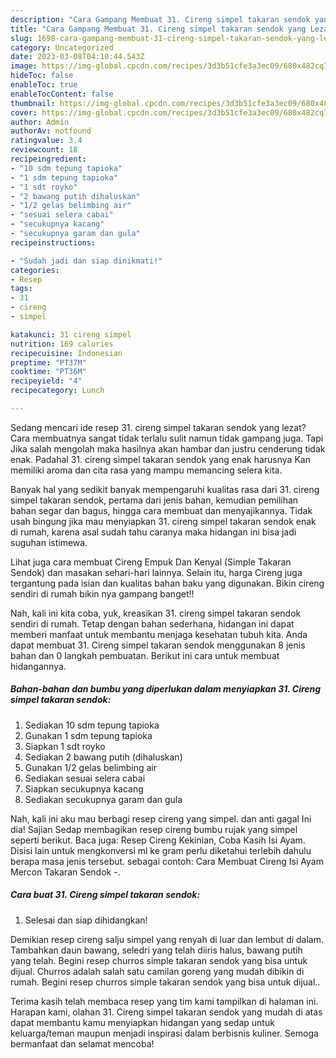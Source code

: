 ```yaml
---
description: "Cara Gampang Membuat 31. Cireng simpel takaran sendok yang Lezat, Buat Buka Puasa Enak"
title: "Cara Gampang Membuat 31. Cireng simpel takaran sendok yang Lezat, Buat Buka Puasa Enak"
slug: 1698-cara-gampang-membuat-31-cireng-simpel-takaran-sendok-yang-lezat-buat-buka-puasa-enak
category: Uncategorized
date: 2023-03-08T04:10:44.543Z
image: https://img-global.cpcdn.com/recipes/3d3b51cfe3a3ec09/680x482cq70/31-cireng-simpel-takaran-sendok-foto-resep-utama.jpg
hideToc: false
enableToc: true
enableTocContent: false
thumbnail: https://img-global.cpcdn.com/recipes/3d3b51cfe3a3ec09/680x482cq70/31-cireng-simpel-takaran-sendok-foto-resep-utama.jpg
cover: https://img-global.cpcdn.com/recipes/3d3b51cfe3a3ec09/680x482cq70/31-cireng-simpel-takaran-sendok-foto-resep-utama.jpg
author: Admin
authorAv: notfound
ratingvalue: 3.4
reviewcount: 18
recipeingredient:
- "10 sdm tepung tapioka"
- "1 sdm tepung tapioka"
- "1 sdt royko"
- "2 bawang putih dihaluskan"
- "1/2 gelas belimbing air"
- "sesuai selera cabai"
- "secukupnya kacang"
- "secukupnya garam dan gula"
recipeinstructions:

- "Sudah jadi dan siap dinikmati!"
categories:
- Resep
tags:
- 31
- cireng
- simpel

katakunci: 31 cireng simpel 
nutrition: 169 calories
recipecuisine: Indonesian
preptime: "PT37M"
cooktime: "PT36M"
recipeyield: "4"
recipecategory: Lunch

---
```



Sedang mencari ide resep 31. cireng simpel takaran sendok yang lezat? Cara membuatnya sangat tidak terlalu sulit namun tidak gampang juga. Tapi Jika salah mengolah maka hasilnya akan hambar dan justru cenderung tidak enak. Padahal 31. cireng simpel takaran sendok yang enak harusnya Kan memiliki aroma dan cita rasa yang mampu memancing selera kita.


Banyak hal yang sedikit banyak mempengaruhi kualitas rasa dari 31. cireng simpel takaran sendok, pertama dari jenis bahan, kemudian pemilihan bahan segar dan bagus, hingga cara membuat dan menyajikannya. Tidak usah bingung jika mau menyiapkan 31. cireng simpel takaran sendok enak di rumah, karena asal sudah tahu caranya maka hidangan ini bisa jadi suguhan istimewa.

Lihat juga cara membuat Cireng Empuk Dan Kenyal (Simple Takaran Sendok) dan masakan sehari-hari lainnya. Selain itu, harga Cireng juga tergantung pada isian dan kualitas bahan baku yang digunakan. Bikin cireng sendiri di rumah bikin nya gampang banget!!


Nah, kali ini kita coba, yuk, kreasikan 31. cireng simpel takaran sendok sendiri di rumah. Tetap dengan bahan sederhana, hidangan ini dapat memberi manfaat untuk membantu menjaga kesehatan tubuh kita. Anda dapat membuat 31. Cireng simpel takaran sendok menggunakan 8 jenis bahan dan 0 langkah pembuatan. Berikut ini cara untuk membuat hidangannya.

<!--inarticleads1-->

##### Bahan-bahan dan bumbu yang diperlukan dalam menyiapkan 31. Cireng simpel takaran sendok:

1. Sediakan 10 sdm tepung tapioka
1. Gunakan 1 sdm tepung tapioka
1. Siapkan 1 sdt royko
1. Sediakan 2 bawang putih (dihaluskan)
1. Gunakan 1/2 gelas belimbing air
1. Sediakan sesuai selera cabai
1. Siapkan secukupnya kacang
1. Sediakan secukupnya garam dan gula


Nah, kali ini aku mau berbagi resep cireng yang simpel. dan anti gagal Ini dia! Sajian Sedap membagikan resep cireng bumbu rujak yang simpel seperti berikut. Baca juga: Resep Cireng Kekinian, Coba Kasih Isi Ayam. Disisi lain untuk mengkonversi ml ke gram perlu diketahui terlebih dahulu berapa masa jenis tersebut. sebagai contoh: Cara Membuat Cireng Isi Ayam Mercon Takaran Sendok -. 

<!--inarticleads2-->

##### Cara buat 31. Cireng simpel takaran sendok:


1. Selesai dan siap dihidangkan!

Demikian resep cireng salju simpel yang renyah di luar dan lembut di dalam. Tambahkan daun bawang, seledri yang telah diiris halus, bawang putih yang telah. Begini resep churros simple takaran sendok yang bisa untuk dijual. Churros adalah salah satu camilan goreng yang mudah dibikin di rumah. Begini resep churros simple takaran sendok yang bisa untuk dijual.. 

Terima kasih telah membaca resep yang tim kami tampilkan di halaman ini. Harapan kami, olahan 31. Cireng simpel takaran sendok yang mudah di atas dapat membantu kamu menyiapkan hidangan yang sedap untuk keluarga/teman maupun menjadi inspirasi dalam berbisnis kuliner. Semoga bermanfaat dan selamat mencoba!
